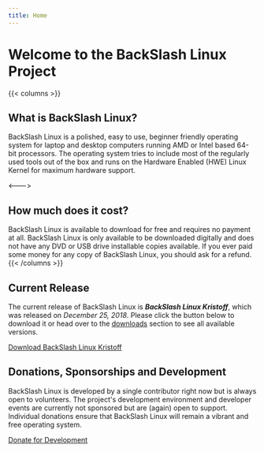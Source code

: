 ```yaml
---
title: Home
---
```


# Welcome to the BackSlash Linux Project

{{< columns >}}
## What is BackSlash Linux?

BackSlash Linux is a polished, easy to use, beginner friendly operating system for laptop and desktop computers running AMD or Intel based 64-bit processors. The operating system tries to include most of the regularly used tools out of the box and runs on the Hardware Enabled (HWE) Linux Kernel for maximum hardware support. 

<--->

## How much does it cost?

BackSlash Linux is available to download for free and requires no payment at all. BackSlash Linux is only available to be downloaded digitally and does not have any DVD or USB drive installable copies available. If you ever paid some money for any copy of BackSlash Linux, you should ask for a refund.
{{< /columns >}}

## Current Release

The current release of BackSlash Linux is **_BackSlash Linux Kristoff_**, which was released on _December 25, 2018_. Please click the button below to download it or head over to the [downloads](downloads) section to see all available versions.

<a href="https://sourceforge.net/projects/backslash-linux/files/latest/download" class="book-btn">Download BackSlash Linux Kristoff</a>

## Donations, Sponsorships and Development

BackSlash Linux is developed by a single contributor right now but is always open to volunteers. The project's development environment and developer events are currently not sponsored but are (again) open to support. Individual donations ensure that BackSlash Linux will remain a vibrant and free operating system.

<a href="/donate" class="book-btn">Donate for Development</a>
